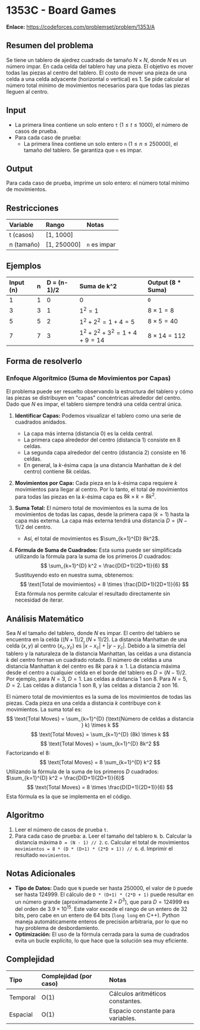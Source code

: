 # 1353C - Board Games

**Enlace:** https://codeforces.com/problemset/problem/1353/A

## Resumen del problema
Se tiene un tablero de ajedrez cuadrado de tamaño $N \times N$, donde $N$ es un número impar. En cada celda del tablero hay una pieza. El objetivo es mover todas las piezas al centro del tablero. El costo de mover una pieza de una celda a una celda adyacente (horizontal o vertical) es 1. Se pide calcular el número total mínimo de movimientos necesarios para que todas las piezas lleguen al centro.

## Input
-   La primera línea contiene un solo entero `t` ($1 \le t \le 1000$), el número de casos de prueba.
-   Para cada caso de prueba:
    -   La primera línea contiene un solo entero `n` ($1 \le n \le 250000$), el tamaño del tablero. Se garantiza que `n` es impar.

## Output
Para cada caso de prueba, imprime un solo entero: el número total mínimo de movimientos.

## Restricciones

| Variable     | Rango        | Notas                               |
| :----------- | :----------- | :---------------------------------- |
| t (casos)    | [1, 1000]    |                                     |
| n (tamaño)   | [1, 250000]  | `n` es impar                        |

## Ejemplos

| Input (n) | n | D = (n-1)/2 | Suma de k^2 | Output (8 * Suma) |
| :-------- | :- | :---------- | :---------- | :---------------- |
| 1         | 1 | 0           | 0           | `0`               |
| 3         | 3 | 1           | $1^2 = 1$   | $8 \times 1 = 8$  |
| 5         | 5 | 2           | $1^2+2^2 = 1+4=5$ | $8 \times 5 = 40$ |
| 7         | 7 | 3           | $1^2+2^2+3^2 = 1+4+9=14$ | $8 \times 14 = 112$ |

## Forma de resolverlo

### Enfoque Algorítmico (Suma de Movimientos por Capas)
El problema puede ser resuelto observando la estructura del tablero y cómo las piezas se distribuyen en "capas" concéntricas alrededor del centro. Dado que $N$ es impar, el tablero siempre tendrá una celda central única.

1.  **Identificar Capas:** Podemos visualizar el tablero como una serie de cuadrados anidados.
    *   La capa más interna (distancia 0) es la celda central.
    *   La primera capa alrededor del centro (distancia 1) consiste en 8 celdas.
    *   La segunda capa alrededor del centro (distancia 2) consiste en 16 celdas.
    *   En general, la $k$-ésima capa (a una distancia Manhattan de $k$ del centro) contiene $8k$ celdas.

2.  **Movimientos por Capa:** Cada pieza en la $k$-ésima capa requiere $k$ movimientos para llegar al centro. Por lo tanto, el total de movimientos para todas las piezas en la $k$-ésima capa es $8k \times k = 8k^2$.

3.  **Suma Total:** El número total de movimientos es la suma de los movimientos de todas las capas, desde la primera capa ($k=1$) hasta la capa más externa. La capa más externa tendrá una distancia $D = (N-1)/2$ del centro.
    *   Así, el total de movimientos es $\sum_{k=1}^{D} 8k^2$.

4.  **Fórmula de Suma de Cuadrados:** Esta suma puede ser simplificada utilizando la fórmula para la suma de los primeros $D$ cuadrados:
    $$ \sum_{k=1}^{D} k^2 = \frac{D(D+1)(2D+1)}{6} $$
    Sustituyendo esto en nuestra suma, obtenemos:
    $$ \text{Total de movimientos} = 8 \times \frac{D(D+1)(2D+1)}{6} $$
    Esta fórmula nos permite calcular el resultado directamente sin necesidad de iterar.

## Análisis Matemático
Sea $N$ el tamaño del tablero, donde $N$ es impar. El centro del tablero se encuentra en la celda $((N+1)/2, (N+1)/2)$.
La distancia Manhattan de una celda $(x, y)$ al centro $(x_c, y_c)$ es $|x-x_c| + |y-y_c|$.
Debido a la simetría del tablero y la naturaleza de la distancia Manhattan, las celdas a una distancia $k$ del centro forman un cuadrado rotado.
El número de celdas a una distancia Manhattan $k$ del centro es $8k$ para $k \ge 1$.
La distancia máxima desde el centro a cualquier celda en el borde del tablero es $D = (N-1)/2$.
Por ejemplo, para $N=3$, $D=1$. Las celdas a distancia 1 son 8.
Para $N=5$, $D=2$. Las celdas a distancia 1 son 8, y las celdas a distancia 2 son 16.

El número total de movimientos es la suma de los movimientos de todas las piezas. Cada pieza en una celda a distancia $k$ contribuye con $k$ movimientos.
La suma total es:
$$ \text{Total Moves} = \sum_{k=1}^{D} (\text{Número de celdas a distancia } k) \times k $$
$$ \text{Total Moves} = \sum_{k=1}^{D} (8k) \times k $$
$$ \text{Total Moves} = \sum_{k=1}^{D} 8k^2 $$
Factorizando el 8:
$$ \text{Total Moves} = 8 \sum_{k=1}^{D} k^2 $$
Utilizando la fórmula de la suma de los primeros $D$ cuadrados: $\sum_{k=1}^{D} k^2 = \frac{D(D+1)(2D+1)}{6}$
$$ \text{Total Moves} = 8 \times \frac{D(D+1)(2D+1)}{6} $$
Esta fórmula es la que se implementa en el código.

## Algoritmo
1.  Leer el número de casos de prueba `t`.
2.  Para cada caso de prueba:
    a.  Leer el tamaño del tablero `N`.
    b.  Calcular la distancia máxima `D = (N - 1) // 2`.
    c.  Calcular el total de movimientos `movimientos = 8 * (D * (D+1) * (2*D + 1)) // 6`.
    d.  Imprimir el resultado `movimientos`.

## Notas Adicionales
*   **Tipo de Datos:** Dado que `N` puede ser hasta $250000$, el valor de `D` puede ser hasta $124999$. El cálculo de `D * (D+1) * (2*D + 1)` puede resultar en un número grande (aproximadamente $2 \times D^3$), que para $D=124999$ es del orden de $3.9 \times 10^{15}$. Este valor excede el rango de un entero de 32 bits, pero cabe en un entero de 64 bits (`long long` en C++). Python maneja automáticamente enteros de precisión arbitraria, por lo que no hay problema de desbordamiento.
*   **Optimización:** El uso de la fórmula cerrada para la suma de cuadrados evita un bucle explícito, lo que hace que la solución sea muy eficiente.

## Complejidad

| Tipo     | Complejidad (por caso) | Notas                               |
| :------- | :--------------------- | :---------------------------------- |
| Temporal | O(1)                   | Cálculos aritméticos constantes.    |
| Espacial | O(1)                   | Espacio constante para variables.   |